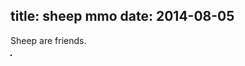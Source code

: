 title: sheep mmo
date: 2014-08-05
---

Sheep are friends.

<canvas id="screen" style="cursor: url('/res/whitepointer.png'), auto; float: left; border: 1px solid black;"></canvas>
<div id="dom-container"></div>
<script src="//ajax.googleapis.com/ajax/libs/jquery/2.1.1/jquery.js"></script>
<script src="/js/sheep-mmo.js"></script>
